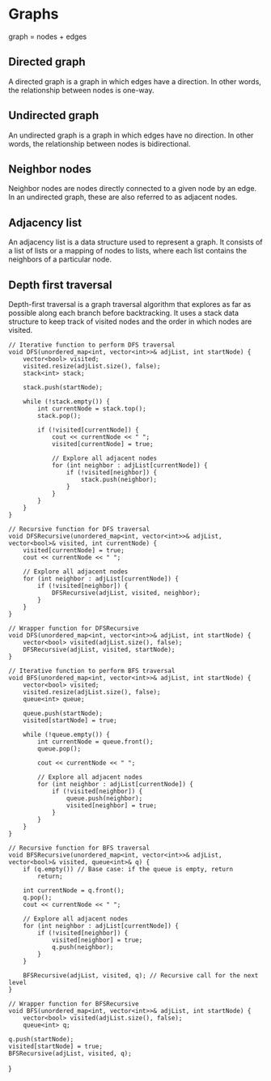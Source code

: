 # Graphs
graph = nodes + edges

## Directed graph
A directed graph is a graph in which edges have a direction. In other words, the relationship between nodes is one-way.

## Undirected graph
An undirected graph is a graph in which edges have no direction. In other words, the relationship between nodes is bidirectional.

## Neighbor nodes
Neighbor nodes are nodes directly connected to a given node by an edge. In an undirected graph, these are also referred to as adjacent nodes.

## Adjacency list
An adjacency list is a data structure used to represent a graph. It consists of a list of lists or a mapping of nodes to lists, where each list contains the neighbors of a particular node.

## Depth first traversal
Depth-first traversal is a graph traversal algorithm that explores as far as possible along each branch before backtracking. It uses a stack data structure to keep track of visited nodes and the order in which nodes are visited.
```
// Iterative function to perform DFS traversal
void DFS(unordered_map<int, vector<int>>& adjList, int startNode) {
    vector<bool> visited;
    visited.resize(adjList.size(), false);
    stack<int> stack;

    stack.push(startNode);

    while (!stack.empty()) {
        int currentNode = stack.top();
        stack.pop();

        if (!visited[currentNode]) {
            cout << currentNode << " ";
            visited[currentNode] = true;

            // Explore all adjacent nodes
            for (int neighbor : adjList[currentNode]) {
                if (!visited[neighbor]) {
                    stack.push(neighbor);
                }
            }
        }
    }
}
```

```
// Recursive function for DFS traversal
void DFSRecursive(unordered_map<int, vector<int>>& adjList, vector<bool>& visited, int currentNode) {
    visited[currentNode] = true;
    cout << currentNode << " ";

    // Explore all adjacent nodes
    for (int neighbor : adjList[currentNode]) {
        if (!visited[neighbor]) {
            DFSRecursive(adjList, visited, neighbor);
        }
    }
}

// Wrapper function for DFSRecursive
void DFS(unordered_map<int, vector<int>>& adjList, int startNode) {
    vector<bool> visited(adjList.size(), false);
    DFSRecursive(adjList, visited, startNode);
}
```

```
// Iterative function to perform BFS traversal
void BFS(unordered_map<int, vector<int>>& adjList, int startNode) {
    vector<bool> visited;
    visited.resize(adjList.size(), false);
    queue<int> queue;

    queue.push(startNode);
    visited[startNode] = true;

    while (!queue.empty()) {
        int currentNode = queue.front();
        queue.pop();
        
        cout << currentNode << " ";

        // Explore all adjacent nodes
        for (int neighbor : adjList[currentNode]) {
            if (!visited[neighbor]) {
                queue.push(neighbor);
                visited[neighbor] = true;
            }
        }
    }
}
```

```
// Recursive function for BFS traversal
void BFSRecursive(unordered_map<int, vector<int>>& adjList, vector<bool>& visited, queue<int>& q) {
    if (q.empty()) // Base case: if the queue is empty, return
        return;

    int currentNode = q.front();
    q.pop();
    cout << currentNode << " ";

    // Explore all adjacent nodes
    for (int neighbor : adjList[currentNode]) {
        if (!visited[neighbor]) {
            visited[neighbor] = true;
            q.push(neighbor);
        }
    }

    BFSRecursive(adjList, visited, q); // Recursive call for the next level
}

// Wrapper function for BFSRecursive
void BFS(unordered_map<int, vector<int>>& adjList, int startNode) {
    vector<bool> visited(adjList.size(), false);
    queue<int> q;
```




    q.push(startNode);
    visited[startNode] = true;
    BFSRecursive(adjList, visited, q);
}


